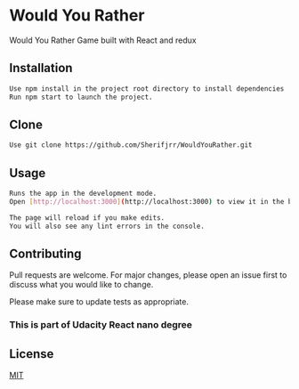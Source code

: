 # Would You Rather

Would You Rather Game built with React and redux

## Installation

```bash
Use npm install in the project root directory to install dependencies
Run npm start to launch the project.
```

## Clone

```bash
Use git clone https://github.com/Sherifjrr/WouldYouRather.git
```

## Usage

```bash
Runs the app in the development mode.
Open [http://localhost:3000](http://localhost:3000) to view it in the browser.

The page will reload if you make edits.
You will also see any lint errors in the console.
```

## Contributing

Pull requests are welcome. For major changes, please open an issue first to discuss what you would like to change.

Please make sure to update tests as appropriate.

### This is part of Udacity React nano degree

## License

[MIT](https://choosealicense.com/licenses/mit/)
